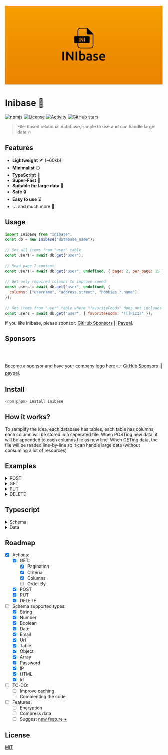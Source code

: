 [![Inibase banner](./.github/assets/banner.jpg)](https://github.com/inicontent/inibase)

# Inibase :pencil:

[![npmjs](https://img.shields.io/npm/dm/inibase.svg?style=flat)](https://www.npmjs.org/package/inibase) [![License](https://img.shields.io/github/license/inicontent/inibase.svg?style=flat&colorA=18181B&colorB=28CF8D)](./LICENSE) [![Activity](https://img.shields.io/github/commit-activity/m/inicontent/inibase)](https://github.com/inicontent/inibase/pulse) [![GitHub stars](https://img.shields.io/github/stars/inicontent/inibase?style=social)](https://github.com/inicontent/inibase)

> File-based relational database, simple to use and can handle large data :fire:

## Features

- **Lightweight** 🪶 (~60kb)
- **Minimalist** :white_circle:
- **TypeScript** :large_blue_diamond:
- **Super-Fast** :turtle:
- **Suitable for large data** :page_with_curl:
- **Safe** :lock:
- **Easy to use** :hourglass:
- **...** and much more :rocket:

## Usage

```js
import Inibase from "inibase";
const db = new Inibase("database_name");

// Get all items from "user" table
const users = await db.get("user");

// Read page 2 content
const users = await db.get("user", undefined, { page: 2, per_page: 15 });

// Get only required columns to improve speed
const users = await db.get("user", undefined, {
  columns: ["username", "address.street", "hobbies.*.name"],
});

// Get items from "user" table where "favoriteFoods" does not includes "Pizza"
const users = await db.get("user", { favoriteFoods: "![]Pizza" });
```

If you like Inibase, please sponsor: [GitHub Sponsors](https://github.com/sponsors/inicontent) || [Paypal](https://paypal.me/KarimAmahtil).

## Sponsors

<br>
<br>

Become a sponsor and have your company logo here 👉 [GitHub Sponsors](https://github.com/sponsors/inicontent) || [paypal](https://paypal.me/KarimAmahtil).

## Install

```js
<npm|pnpm> install inibase
```

## How it works?

To semplify the idea, each database has tables, each table has columns, each column will be stored in a seperated file. When POSTing new data, it will be appended to each columns file as new line. When GETing data, the file will be readed line-by-line so it can handle large data (without consuming a lot of resources)

## Examples

<details>
<summary>POST</summary>

```js
import Inibase from "inibase";
const db = new Inibase("/database_name");

const user_schema = [
  {
    key: "username",
    type: "string",
    required: true,
  },
  {
    key: "email",
    type: "string",
    required: true,
  },
  {
    key: "age",
    type: "number",
    required: true,
  },
  {
    key: "isActive",
    type: "boolean",
    // required: false
  },
  {
    key: "hobbies",
    type: "array",
    children: [
      {
        key: "name",
        type: "string",
        // required: false
      },
      {
        key: "level",
        type: "string",
        // required: false
      },
    ],
  },
  {
    key: "favoriteFoods",
    type: "array",
    children: "string",
    // required: false
  },
  {
    key: "address",
    type: "object",
    children: [
      {
        key: "street",
        type: "string",
        // required: false
      },
      {
        key: "city",
        type: "string",
        // required: false
      },
      {
        key: "country",
        type: "string",
        // required: false
      },
    ],
  },
];

const user_data = [
  {
    username: "user1",
    email: "user1@example.com",
    age: 25,
    isActive: true,
    hobbies: [
      { name: "Reading", level: "Intermediate" },
      { name: "Cooking", level: "Beginner" },
    ],
    favoriteFoods: ["Pizza", "Sushi", "Chocolate"],
    address: {
      street: "123 Main St",
      city: "Exampleville",
      country: "Sampleland",
    },
  },
  {
    username: "user2",
    email: "user2@example.com",
    age: 30,
    isActive: false,
    hobbies: [
      { name: "Gardening", level: "Advanced" },
      { name: "Photography", level: "Intermediate" },
    ],
    favoriteFoods: ["Burgers", null, "Salad"],
    address: {
      street: "456 Elm Rd",
      city: "Testington",
      country: "Demo Country",
    },
  },
];

const users = await db.post("user", user_data);
// [
//   {
//     "id": "1d88385d4b1581f8fb059334dec30f4c",
//     "username": "user1",
//     "email": "user1@example.com",
//     "age": 25,
//     "isActive": true,
//     "hobbies": {
//       "name": [
//         "Reading",
//         "Cooking"
//       ],
//       "level": [
//         "Intermediate",
//         "Beginner"
//       ]
//     },
//     "favoriteFoods": [
//       "Pizza",
//       "Sushi",
//       "Chocolate"
//     ],
//     "address": {
//       "street": "123 Main St",
//       "city": "Exampleville",
//       "country": "Sampleland"
//     }
//   },
//   {
//     "id": "5011c230aa44481bf7e8dcfe0710474f",
//     "username": "user2",
//     ...
//   },
//   ...
// ]
```

Link two tables: "product" with "user"

```js
import Inibase from "inibase";
const db = new Inibase("/database_name");

const product_schema = [
  {
    key: "title",
    type: "string",
    required: true,
  },
  {
    key: "price",
    type: "number",
  },
  {
    key: "user",
    type: "table",
    required: true,
  },
];

const product_data = [
  {
    title: "Product 1",
    price: 16,
    user: "1d88385d4b1581f8fb059334dec30f4c",
  },
  {
    title: "Product 2",
    price: 10,
    user: "5011c230aa44481bf7e8dcfe0710474f",
  },
];

const product = await db.post("product", product_data);
// [
//   {
//     "id": "1d88385d4b1581f8fb059334dec30f4c",
//     "title": "Product 1",
//     "price": 16,
//     "user": {
//       "id": "1d88385d4b1581f8fb059334dec30f4c",
//       "username": "user1",
//       "email": "user1@example.com",
//       ...
//     }
//   },
//   {
//     "id": "5011c230aa44481bf7e8dcfe0710474f",
//     "title": "Product 2",
//     "price": 10,
//     "user": {
//       "id": "5011c230aa44481bf7e8dcfe0710474f",
//       "username": "user2",
//       ...
//     }
//   }
// ]
```

</details>

<details>
<summary>GET</summary>

```js
import Inibase from "inibase";
const db = new Inibase("/database_name");

// Get "user" by id
const user = await db.get("user", "1d88385d4b1581f8fb059334dec30f4c");
// {
//     "id": "1d88385d4b1581f8fb059334dec30f4c",
//     "username": "user1",
//     "email": "user1@example.com",
//     "age": 25,
//     "isActive": true,
//     "hobbies": {
//         "name": [
//             "Reading",
//             "Cooking"
//         ],
//         "level": [
//             "Intermediate",
//             "Beginner"
//         ]
//     },
//     "favoriteFoods": [
//         "Pizza",
//         "Sushi",
//         "Chocolate"
//     ],
//     "address": {
//         "street": "123 Main St",
//         "city": "Exampleville",
//         "country": "Sampleland"
//     }
// }

// Get "user" by Criteria: where "favoriteFoods" includes "Pizza"
const users = await db.get("user", { favoriteFoods: "[]Pizza" });
// [
//   {
//     "id": "1d88385d4b1581f8fb059334dec30f4c",
//     "username": "user1",
//     "email": "user1@example.com",
//     "age": 25,
//     "isActive": true,
//     "hobbies": {
//       "name": [
//         "Reading",
//         "Cooking"
//       ],
//       "level": [
//         "Intermediate",
//         "Beginner"
//       ]
//     },
//     "favoriteFoods": [
//       "Pizza",
//       "Sushi",
//       "Chocolate"
//     ],
//     "address": {
//       "street": "123 Main St",
//       "city": "Exampleville",
//       "country": "Sampleland"
//     }
//   },
//   ...
// ]

// Get all "user" columns except "username" & "address.street"
const users = await db.get("user", undefined, {
  columns: ["!username", "!address.street"],
});
```

</details>

<details>
<summary>PUT</summary>

```js
import Inibase from "inibase";
const db = new Inibase("/database_name");

// set "isActive" to "false" for all items in table "user"
await db.put("user", { isActive: false });

// set "isActive" to "true" for specific "user" by id
await db.put("user", { isActive: false }, "1d88385d4b1581f8fb059334dec30f4c");

// set "isActive" to "true" in table "user" by criteria (where "isActive" is equal to "true")
await db.put("user", { isActive: false }, { isActive: true });
```

</details>

<details>
<summary>DELETE</summary>

```js
import Inibase from "inibase";
const db = new Inibase("/database_name");

// delete all items in "user" table
await db.delete("user");

// delete a specific "user" by id
await db.put("user", "1d88385d4b1581f8fb059334dec30f4c");

// delete "user" by criteria (where "isActive" is equal to "false")
await db.put("user", { isActive: false });
```

</details>

## Typescript

<details>
<summary>Schema</summary>

```js
type Schema = Field[];
type Field = {
  id?: string | number | null | undefined,
  key: string,
  required?: boolean,
} & (
  | {
      type: Exclude<FieldType, "array" | "object">,
      required?: boolean,
    }
  | {
      type: "array",
      children: FieldType | FieldType[] | Schema,
    }
  | {
      type: "object",
      children: Schema,
    }
);
type FieldType =
  | "string"
  | "number"
  | "boolean"
  | "date"
  | "email"
  | "url"
  | "table"
  | "object"
  | "array"
  | "password";
```

</details>

<details>
<summary>Data</summary>

```js
type Data = {
  id?: number | string,
  [key: string]: any,
  created_at?: Date,
  updated_at?: Date,
};
```

</details>

## Roadmap

- [x] Actions:
  - [x] GET:
    - [x] Pagination
    - [x] Criteria
    - [x] Columns
    - [ ] Order By
  - [x] POST
  - [x] PUT
  - [x] DELETE
- [ ] Schema supported types:
  - [x] String
  - [x] Number
  - [x] Boolean
  - [x] Date
  - [x] Email
  - [x] Url
  - [x] Table
  - [x] Object
  - [x] Array
  - [x] Password
  - [x] IP
  - [x] HTML
  - [x] Id
- [ ] TO-DO:
  - [ ] Improve caching
  - [ ] Commenting the code
- [ ] Features:
  - [ ] Encryption
  - [ ] Compress data
  - [ ] Suggest [new feature +](https://github.com/inicontent/inibase/discussions/new?category=ideas)

## License

[MIT](./LICENSE)
